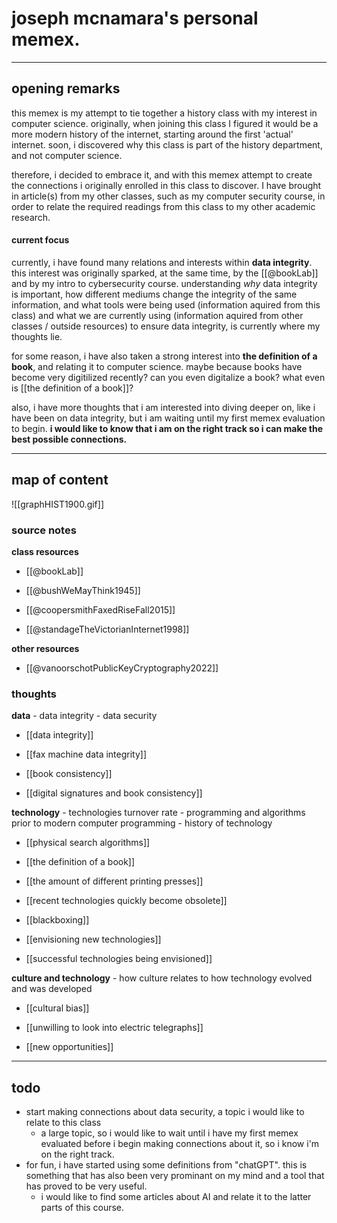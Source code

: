 # **joseph mcnamara's personal memex.**
---

## **opening remarks**

this memex is my attempt to tie together a history class with my interest in computer science. originally, when joining this class I figured it would be a more modern history of the internet, starting around the first 'actual' internet. soon, i discovered why this class is part of the history department, and not computer science. 

therefore, i decided to embrace it, and with this memex attempt to create the connections i originally enrolled in this class to discover. I have brought in article(s) from my other classes, such as my computer security course, in order to relate the required readings from this class to my other academic research. 

#### **current focus**

currently, i have found many relations and interests within **data integrity**. this interest was originally sparked, at the same time, by the [[@bookLab]] and by my intro to cybersecurity course. understanding *why* data integrity is important, how different mediums change the integrity of the same information, and what tools were being used (information aquired from this class) and what we are currently using (information aquired from other classes / outside resources) to ensure data integrity, is currently where my thoughts lie. 

for some reason, i have also taken a strong interest into **the definition of a book**, and relating it to computer science. maybe because books have become very digitilized recently? can you even digitalize a book? what even is [[the definition of a book]]?

also, i have more thoughts that i am interested into diving deeper on, like i have been on data integrity, but i am waiting until my first memex evaluation to begin. **i would like to know that i am on the right track so i can make the best possible connections.**

---

## **map of content**

![[graphHIST1900.gif]]


### **source notes**

**class resources**

- [[@bookLab]]

- [[@bushWeMayThink1945]]

- [[@coopersmithFaxedRiseFall2015]]

- [[@standageTheVictorianInternet1998]]

**other resources**

- [[@vanoorschotPublicKeyCryptography2022]]

### **thoughts**

**data** - data integrity - data security

- [[data integrity]]

- [[fax machine data integrity]]

- [[book consistency]]

- [[digital signatures and book consistency]]


**technology** - technologies turnover rate - programming and algorithms prior to modern computer programming - history of technology

- [[physical search algorithms]]

- [[the definition of a book]]

- [[the amount of different printing presses]]

- [[recent technologies quickly become obsolete]]

- [[blackboxing]]

- [[envisioning new technologies]]

- [[successful technologies being envisioned]]


**culture and technology** - how culture relates to how technology evolved and was developed

- [[cultural bias]]

- [[unwilling to look into electric telegraphs]]

- [[new opportunities]]


---

## **todo**

- start making connections about data security, a topic i would like to relate to this class
	- a large topic, so i would like to wait until i have my first memex evaluated before i begin making connections about it, so i know i'm on the right track. 
- for fun, i have started using some definitions from "chatGPT". this is something that has also been very prominant on my mind and a tool that has proved to be very useful.
	- i would like to find some articles about AI and relate it to the latter parts of this course.